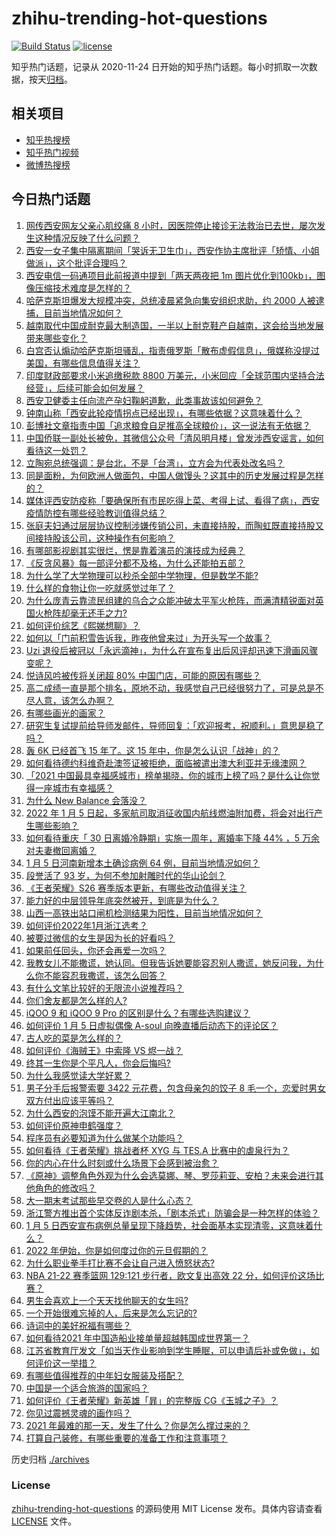 # zhihu-trending-hot-questions

[![Build Status](https://github.com/justjavac/zhihu-trending-hot-questions/workflows/ci/badge.svg?branch=master)](https://github.com/justjavac/zhihu-trending-hot-questions/actions)
[![license](https://img.shields.io/github/license/justjavac/zhihu-trending-hot-questions)](https://github.com/justjavac/zhihu-trending-hot-questions/blob/master/LICENSE)

知乎热门话题，记录从 2020-11-24 日开始的知乎热门话题。每小时抓取一次数据，按天[归档](./archives)。

## 相关项目

- [知乎热搜榜](https://github.com/justjavac/zhihu-trending-top-search)
- [知乎热门视频](https://github.com/justjavac/zhihu-trending-hot-video)
- [微博热搜榜](https://github.com/justjavac/weibo-trending-hot-search)

## 今日热门话题

<!-- BEGIN -->
<!-- 最后更新时间 Fri Jan 07 2022 05:17:05 GMT+0800 (China Standard Time) -->

1. [网传西安网友父亲心肌绞痛 8 小时，因医院停止接诊无法救治已去世，屡次发生这种情况反映了什么问题？](https://www.zhihu.com/question/510039267)
1. [西安一女子集中隔离期间「哭诉无卫生巾」，西安作协主席批评「矫情、小姐做派」，这个批评合理吗？](https://www.zhihu.com/question/510206279)
1. [西安电信一码通项目此前报道中提到「两天两夜把 1m 图片优化到100kb」，图像压缩技术难度是怎样的？](https://www.zhihu.com/question/509997789)
1. [哈萨克斯坦爆发大规模冲突，总统凌晨紧急向集安组织求助，约 2000 人被逮捕，目前当地情况如何？](https://www.zhihu.com/question/510084873)
1. [越南取代中国成耐克最大制造国，一半以上耐克鞋产自越南，这会给当地发展带来哪些变化？](https://www.zhihu.com/question/509932317)
1. [白宫否认煽动哈萨克斯坦骚乱，指责俄罗斯「散布虚假信息」，俄媒称没提过美国，有哪些信息值得关注？](https://www.zhihu.com/question/510168075)
1. [印度财政部要求小米追缴税款 8800 万美元，小米回应「全球范围内坚持合法经营」，后续可能会如何发展？](https://www.zhihu.com/question/510052853)
1. [西安卫健委主任向流产孕妇鞠躬道歉，此类事故该如何避免？](https://www.zhihu.com/question/510188968)
1. [钟南山称「西安此轮疫情拐点已经出现」，有哪些依据？这意味着什么？](https://www.zhihu.com/question/510192537)
1. [彭博社文章指责中国「追求粮食自足推高全球粮价」，这一说法有无依据？](https://www.zhihu.com/question/510107856)
1. [中国侨联一副处长被免，其微信公众号「清风明月楼」曾发涉西安谣言，如何看待这一处罚？](https://www.zhihu.com/question/510211514)
1. [立陶宛总统强调：是台北，不是「台湾」，立方会为代表处改名吗？](https://www.zhihu.com/question/510156063)
1. [同是面粉，为何欧洲人做面包，中国人做馒头？这其中的历史发展过程是怎样的？](https://www.zhihu.com/question/20100349)
1. [媒体评西安防疫称「要确保所有市民吃得上菜、考得上试、看得了病」，西安疫情防控有哪些经验教训值得总结？](https://www.zhihu.com/question/509996029)
1. [张庭夫妇通过层层协议控制涉嫌传销公司，未直接持股，而陶虹既直接持股又间接持股该公司，这种操作有何影响？](https://www.zhihu.com/question/510140366)
1. [有哪部影视剧其实很烂，愣是靠着演员的演技成为经典？](https://www.zhihu.com/question/505604984)
1. [《反贪风暴》每一部评分都不及格，为什么还能拍五部？](https://www.zhihu.com/question/509535439)
1. [为什么学了大学物理可以秒杀全部中学物理，但是数学不能?](https://www.zhihu.com/question/508209146)
1. [什么样的食物让你一吃就感觉过年了？](https://www.zhihu.com/question/266364351)
1. [为什么庞青云靠流民组建的乌合之众能冲破太平军火枪阵，而满清精锐面对英国火枪阵却毫无还手之力?](https://www.zhihu.com/question/509848415)
1. [如何评价综艺《熙娣想聊》？](https://www.zhihu.com/question/507367163)
1. [如何以「门前积雪告诉我，昨夜他曾来过」为开头写一个故事？](https://www.zhihu.com/question/439127973)
1. [Uzi 退役后被冠以「永远滴神」，为什么在宣布复出后风评却迅速下滑画风骤变呢？](https://www.zhihu.com/question/509965189)
1. [悦诗风吟被传将关闭超 80% 中国门店，可能的原因有哪些？](https://www.zhihu.com/question/509525848)
1. [高二成绩一直是那个排名，原地不动，我感觉自己已经很努力了，可是总是不尽人意，该怎么办啊？](https://www.zhihu.com/question/508149860)
1. [有哪些画光的画家？](https://www.zhihu.com/question/38276913)
1. [研究生复试提前给导师发邮件，导师回复：「欢迎报考，祝顺利。」意思是稳了吗？](https://www.zhihu.com/question/389701976)
1. [轰 6K 已经首飞 15 年了。这 15 年中，你是怎么认识「战神」的？](https://www.zhihu.com/question/510096956)
1. [如何看待德约科维奇赴澳签证被拒绝，面临被遣出澳大利亚并无缘澳网？](https://www.zhihu.com/question/510087047)
1. [「2021 中国最具幸福感城市」榜单揭晓，你的城市上榜了吗？是什么让你觉得一座城市有幸福感？](https://www.zhihu.com/question/509256561)
1. [为什么 New Balance 会落没？](https://www.zhihu.com/question/286022815)
1. [2022 年 1 月 5 日起，多家航司取消征收国内航线燃油附加费，将会对出行产生哪些影响？](https://www.zhihu.com/question/509802893)
1. [如何看待重庆「 30 日离婚冷静期」实施一周年，离婚率下降 44% ，5 万余对夫妻撤回离婚？](https://www.zhihu.com/question/509800936)
1. [1 月 5 日河南新增本土确诊病例 64 例，目前当地情况如何？](https://www.zhihu.com/question/510088903)
1. [段誉活了 93 岁，为何不参加射雕时代的华山论剑？](https://www.zhihu.com/question/501170943)
1. [《王者荣耀》S26 赛季版本更新，有哪些改动值得关注？](https://www.zhihu.com/question/509946810)
1. [能力好的中层领导年底突然被开，到底是为什么？](https://www.zhihu.com/question/508940689)
1. [山西一高铁出站口闸机检测结果为阳性，目前当地情况如何？](https://www.zhihu.com/question/510090812)
1. [如何评价2022年1月浙江选考？](https://www.zhihu.com/question/475471935)
1. [被要过微信的女生是因为长的好看吗？](https://www.zhihu.com/question/500613155)
1. [如果前任回头，你还会再爱一次吗？](https://www.zhihu.com/question/509481162)
1. [我教女儿不能撒谎，她认同。但我告诉她要能容忍别人撒谎，她反问我，为什么你不能容忍我撒谎，该怎么回答？](https://www.zhihu.com/question/505148883)
1. [有什么文笔比较好的无限流小说推荐吗？](https://www.zhihu.com/question/54875649)
1. [你们舍友都是怎么样的人?](https://www.zhihu.com/question/491047986)
1. [iQOO 9 和 iQOO 9 Pro 的区别是什么？有哪些选购建议？](https://www.zhihu.com/question/509832305)
1. [如何评价 1 月 5 日虚拟偶像 A-soul 向晚直播后动态下的评论区？](https://www.zhihu.com/question/510056730)
1. [古人吃的菜是怎么样的？](https://www.zhihu.com/question/32981448)
1. [如何评价《海贼王》中索隆 VS 烬一战？](https://www.zhihu.com/question/509442442)
1. [终其一生你是个平凡人，你会后悔吗?](https://www.zhihu.com/question/508818220)
1. [为什么我感觉读大学好累？](https://www.zhihu.com/question/510086267)
1. [男子分手后报警索要 3422 元花费，包含母亲包的饺子 8 毛一个，恋爱时男女双方付出应该平等吗？](https://www.zhihu.com/question/510116796)
1. [为什么西安的泡馍不能开遍大江南北？](https://www.zhihu.com/question/286974324)
1. [如何评价原神申鹤强度？](https://www.zhihu.com/question/500827839)
1. [程序员有必要知道为什么做某个功能吗？](https://www.zhihu.com/question/509917281)
1. [如何看待《王者荣耀》挑战者杯 XYG 与 TES.A 比赛中的虐泉行为？](https://www.zhihu.com/question/509932924)
1. [你的内心在什么时刻或什么场景下会感到被治愈？](https://www.zhihu.com/question/510142467)
1. [《原神》调整角色外观为什么会选莫娜、琴、罗莎莉亚、安柏？未来会进行其他角色的修改吗？](https://www.zhihu.com/question/509911523)
1. [大一期末考试那些早交卷的人是什么心态？](https://www.zhihu.com/question/509518830)
1. [浙江警方推出首个实体反诈剧本杀，「剧本杀式」防骗会是一种怎样的体验？](https://www.zhihu.com/question/508780319)
1. [1 月 5 日西安宣布病例总量呈现下降趋势，社会面基本实现清零，这意味着什么？](https://www.zhihu.com/question/510008358)
1. [2022 年伊始，你是如何度过你的元旦假期的？](https://www.zhihu.com/question/509761034)
1. [为什么职业拳手打比赛不会让自己进入愤怒状态?](https://www.zhihu.com/question/506999636)
1. [NBA 21-22 赛季篮网 129:121 步行者，欧文复出高效 22 分，如何评价这场比赛？](https://www.zhihu.com/question/510084777)
1. [男生会喜欢上一个天天找他聊天的女生吗?](https://www.zhihu.com/question/332843285)
1. [一个开始很难忘掉的人，后来是怎么忘记的?](https://www.zhihu.com/question/509162785)
1. [诗词中的美好祝福有哪些？](https://www.zhihu.com/question/463995994)
1. [如何看待2021 年中国造船业接单量超越韩国成世界第一？](https://www.zhihu.com/question/509712468)
1. [江苏省教育厅发文「如当天作业影响到学生睡眠，可以申请后补或免做」，如何评价这一举措？](https://www.zhihu.com/question/509996229)
1. [有哪些值得推荐的中年妇女服装及搭配？](https://www.zhihu.com/question/67952536)
1. [中国是一个适合旅游的国家吗？](https://www.zhihu.com/question/508065742)
1. [如何评价《王者荣耀》新英雄「暃」的完整版 CG《玉城之子》？](https://www.zhihu.com/question/510114036)
1. [你见过震撼灵魂的画作吗？](https://www.zhihu.com/question/506132203)
1. [2021 年最难的那一天，发生了什么？你是怎么撑过来的？](https://www.zhihu.com/question/504280787)
1. [打算自己装修，有哪些重要的准备工作和注意事项？](https://www.zhihu.com/question/268827913)

<!-- END -->

历史归档 [./archives](./archives)

### License

[zhihu-trending-hot-questions](https://github.com/justjavac/zhihu-trending-hot-questions)
的源码使用 MIT License 发布。具体内容请查看 [LICENSE](./LICENSE) 文件。
